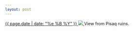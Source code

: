```yaml
---
layout: post
---
```


<p>
  <a href="/193">
    <time>{{ page.date | date: "%e %B %Y" }}</time>
    <img src="{{ site.assets_url }}/193.jpg">
  </a>
  View from Pisaq ruins.
</p>

